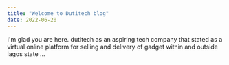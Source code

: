 ```yaml
---
title: "Welcome to Dutitech blog"
date: 2022-06-20
---
```

I'm glad you are here. dutitech as an aspiring tech company that stated as a virtual online platform for selling and delivery of gadget within and outside lagos state ...
